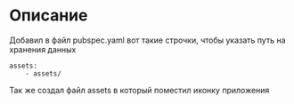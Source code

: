 # Описание


Добавил в файл pubspec.yaml вот такие строчки, чтобы указать путь на хранения данных
```
assets:
    - assets/
```

Так же создал файл assets в который поместил иконку приложения
